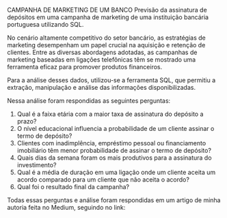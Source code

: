 
CAMPANHA DE MARKETING DE UM BANCO
Previsão da assinatura de depósitos em uma campanha de marketing de uma instituição bancária portuguesa utilizando SQL.

No cenário altamente competitivo do setor bancário, as estratégias de marketing desempenham um papel crucial na aquisição e retenção de clientes. Entre as diversas abordagens adotadas, as campanhas de marketing baseadas em ligações telefônicas têm se mostrado uma ferramenta eficaz para promover produtos financeiros.

Para a análise desses dados, utilizou-se a ferramenta SQL, que permitiu a extração, manipulação e análise das informações disponibilizadas.

Nessa análise foram respondidas as seguintes perguntas:
1. Qual é a faixa etária com a maior taxa de assinatura do depósito a prazo?
2. O nível educacional influencia a probabilidade de um cliente assinar o termo de depósito?
3. Clientes com inadimplência, empréstimo pessoal ou financiamento imobiliário têm menor probabilidade de assinar o termo de depósito?
4. Quais dias da semana foram os mais produtivos para a assinatura do investimento?
5. Qual é a média de duração em uma ligação onde um cliente aceita um acordo comparado para um cliente que não aceita o acordo?
6. Qual foi o resultado final da campanha?

Todas essas perguntas e análise foram respondidas em um artigo de minha autoria feita no Medium, seguindo no link: 
